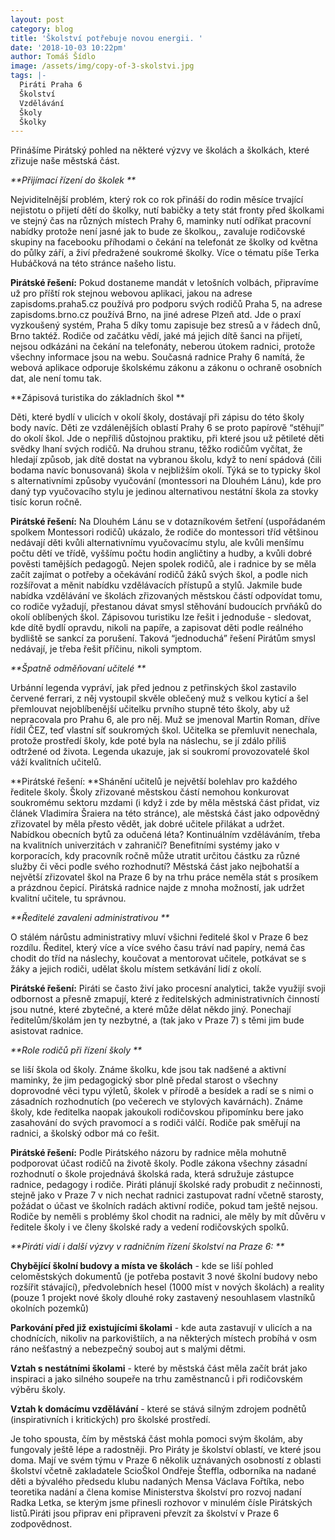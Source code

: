 ```yaml
---
layout: post
category: blog
title: 'Školství potřebuje novou energii. '
date: '2018-10-03 10:22pm'
author: Tomáš Šídlo
image: /assets/img/copy-of-3-skolstvi.jpg
tags: |-
  Piráti Praha 6
  Školství
  Vzdělávání
  Školy
  Školky
---
```

Přinášíme Pirátský pohled na některé výzvy ve školách a školkách, které zřizuje naše městská část.

_**Přijímací řízení do školek**_

Nejviditelnější problém, který rok co rok přináší do rodin měsíce trvající nejistotu o přijetí dětí do školky, nutí babičky a tety stát fronty před školkami ve stejný čas na různých místech Prahy 6, maminky nutí odříkat pracovní nabídky protože není jasné jak to bude ze školkou,, zavaluje rodičovské skupiny na facebooku příhodami o čekání na telefonát ze školky od května do půlky září, a živí předražené soukromé školky. Více o tématu píše Terka Hubáčková na této stránce našeho listu.

**Pirátské řešení:** Pokud dostaneme mandát v letošních volbách, připravíme už pro příští rok stejnou webovou aplikaci, jakou na adrese zapisdoms.praha5.cz používá pro podporu svých rodičů Praha 5, na adrese zapisdoms.brno.cz používá Brno, na jiné adrese Plzeň atd. Jde o praxí vyzkoušený systém, Praha 5 díky tomu zapisuje bez stresů a v řádech dnů, Brno taktéž. Rodiče od začátku vědí, jaké má jejich dítě šanci na přijetí, nejsou odkázáni na čekání na telefonáty, neberou útokem radnici, protože všechny informace jsou na webu. Současná radnice Prahy 6 namítá, že webová aplikace odporuje školskému zákonu a zákonu o ochraně osobních dat, ale není tomu tak.

**Zápisová turistika do základních škol**

Děti, které bydlí v ulicích v okolí školy, dostávají při zápisu do této školy body navíc. Děti ze vzdálenějších oblastí Prahy 6 se proto papírově “stěhují” do okolí škol. Jde o nepříliš důstojnou praktiku, při které jsou už pětileté děti svědky lhaní svých rodičů. Na druhou stranu, těžko rodičům vyčítat, že hledají způsob, jak dítě dostat na vybranou školu, když to není spádová (čili bodama navíc bonusovaná) škola v nejbližším okolí. Týká se to typicky škol s alternativními způsoby vyučování (montessori na Dlouhém Lánu), kde pro daný typ vyučovacího stylu je jedinou alternativou nestátní škola za stovky tisíc korun ročně.

**Pirátské řešení:** Na Dlouhém Lánu se v dotazníkovém šetření (uspořádaném spolkem Montessori rodičů) ukázalo, že rodiče do montessori tříd většinou nedávají děti kvůli alternativnímu vyučovacímu stylu, ale kvůli menšímu počtu dětí ve třídě, vyššímu počtu hodin angličtiny a hudby, a kvůli dobré pověsti tamějších pedagogů.  Nejen spolek rodičů, ale i radnice by se měla začít zajímat o potřeby a očekávání rodičů žáků svých škol, a podle nich rozšířovat a měnit nabídku vzdělávacích přístupů a stylů. Jakmile bude nabídka vzdělávání ve školách zřizovaných městskou částí odpovídat tomu, co rodiče vyžadují, přestanou dávat smysl stěhování budoucích prvňáků do okolí oblíbených škol. Zápisovou turistiku lze řešit i jednoduše - sledovat, kde dítě bydlí opravdu, nikoli na papíře, a zapisovat děti podle reálného bydliště se sankcí za porušení. Taková “jednoduchá” řešení Pirátům smysl nedávají, je třeba řešit příčinu, nikoli symptom.

_**Špatně odměňovaní učitelé**_

Urbánní legenda vypráví, jak před jednou z petřinských škol zastavilo červené ferrari, z něj vystoupil skvěle oblečený muž s velkou kyticí a šel přemlouvat nejoblíbenější učitelku prvního stupně této školy, aby už nepracovala pro Prahu 6, ale pro něj. Muž se jmenoval Martin Roman, dříve řídil ČEZ, teď vlastní síť soukromých škol. Učitelka se přemluvit nenechala, protože prostředí školy, kde poté byla na náslechu, se jí zdálo příliš odtržené od života. Legenda ukazuje, jak si soukromí provozovatelé škol váží kvalitních učitelů. 

**Pirátské řešení: **Shánění učitelů je největší bolehlav pro každého ředitele školy. Školy zřizované městskou částí nemohou konkurovat soukromému sektoru mzdami (i když i zde by měla městská část přidat, viz článek Vladimíra Šraiera na této stránce), ale městská část jako odpovědný zřizovatel by měla přesto vědět, jak dobré učitele přilákat a udržet. Nabídkou obecních bytů za odučená léta? Kontinuálním vzděláváním, třeba na kvalitních univerzitách v zahraničí? Benefitními systémy jako v korporacích, kdy pracovník ročně může utratit určitou částku za různé služby či věci podle svého rozhodnutí? Městská část jako nejbohatší a největší zřizovatel škol na Praze 6 by na trhu práce neměla stát s prosíkem a prázdnou čepicí. Pirátská radnice najde z mnoha možností, jak udržet kvalitní učitele, tu správnou.

_**Ředitelé zavaleni administrativou**_

O stálém nárůstu administrativy mluví všichni ředitelé škol v Praze 6 bez rozdílu. Ředitel, který více a více svého času tráví nad papíry, nemá čas chodit do tříd na náslechy, koučovat a mentorovat učitele, potkávat se s žáky a jejich rodiči, udělat školu místem setkávání lidí z okolí.

**Pirátské řešení:** Piráti se často živí jako procesní analytici, takže využijí svoji odbornost a přesně zmapují, které z ředitelských administrativních činností jsou nutné, které zbytečné, a které může dělat někdo jiný. Ponechají ředitelům/školám jen ty nezbytné, a (tak jako v Praze 7) s těmi jim bude asistovat radnice. 

_**Role rodičů při řízení školy**_

se liší škola od školy. Známe školku, kde jsou tak nadšené a aktivní maminky, že jim pedagogický sbor plně předal starost o všechny doprovodné věci typu výletů, školek v přírodě a besídek a radí se s nimi o zásadních rozhodnutích (po večerech ve stylových kavárnách). Známe školy, kde ředitelka naopak jakoukoli rodičovskou připomínku bere jako zasahování do svých pravomocí a s rodiči válčí. Rodiče pak směřují na radnici, a školský odbor má co řešit.

**Pirátské řešení:** Podle Pirátského názoru by radnice měla mohutně podporovat účast rodičů na životě školy. Podle zákona všechny zásadní rozhodnutí o škole projednává školská rada, která sdružuje zástupce radnice, pedagogy i rodiče. Piráti plánují školské rady probudit z nečinnosti, stejně jako v Praze 7 v nich nechat radnici zastupovat radní včetně starosty, požádat o účast ve školních radách aktivní rodiče, pokud tam ještě nejsou. Rodiče by neměli s problémy škol chodit na radnici, ale měly by mít důvěru v ředitele školy i ve členy školské rady a vedení rodičovských spolků.

_**Piráti vidí i další výzvy v radničním řízení školství na Praze 6:**_

**Chybějící školní budovy a místa ve školách** - kde se liší pohled celoměstských dokumentů (je potřeba postavit 3 nové školní budovy nebo rozšířit stávající), předvolebních hesel (1000 míst v nových školách) a reality (pouze 1 projekt nové školy dlouhé roky zastavený nesouhlasem vlastníků okolních pozemků)

**Parkování před již existujícími školami** - kde auta zastavují v ulicích a na chodnících, nikoliv na parkovištíích, a na některých místech probíhá v osm ráno nešťastný a nebezpečný souboj aut s malými dětmi. 

**Vztah s nestátními školami** - které by městská část měla začít brát jako inspiraci a jako silného soupeře na trhu zaměstnanců i při rodičovském výběru školy. 

**Vztah k domácímu vzdělávání** - které se stává silným zdrojem podnětů (inspirativních i kritických) pro školské prostředí.

Je toho spousta, čím by městská část mohla pomoci svým školám, aby fungovaly ještě lépe a radostněji. Pro Piráty je školství oblastí, ve které jsou doma. Mají ve svém týmu v Praze 6 několik uznávaných osobností z oblasti školství včetně zakladatele ScioŠkol Ondřeje Šteffla, odborníka na nadané děti a bývalého předsedu klubu nadaných Mensa Václava Fořtíka, nebo teoretika nadání a člena komise Ministerstva školství pro rozvoj nadaní Radka Letka, se kterým jsme přinesli rozhovor v minulém čísle Pirátských listů.Piráti jsou připrav eni připraveni převzít za školství v Praze 6 zodpovědnost.
